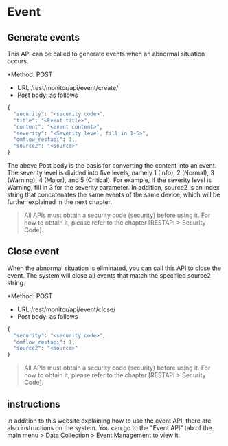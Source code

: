 # Event

## Generate events

This API can be called to generate events when an abnormal situation occurs.

\*Method: POST

* URL:/rest/monitor/api/event/create/
* Post body: as follows

```python
{
  "security": "<security code>",
  "title": "<Event title>",
  "content": "<event content>",
  "severity": "<Severity level, fill in 1-5>",
  "omflow_restapi": 1,
  "source2": "<source>"
}
```

The above Post body is the basis for converting the content into an event. The severity level is divided into five levels, namely 1 (Info), 2 (Normal), 3 (Warning), 4 (Major), and 5 (Critical). For example, If the severity level is Warning, fill in 3 for the severity parameter. In addition, source2 is an index string that concatenates the same events of the same device, which will be further explained in the next chapter.

> All APIs must obtain a security code (security) before using it. For how to obtain it, please refer to the chapter \[RESTAPI > Security Code].

## Close event

When the abnormal situation is eliminated, you can call this API to close the event. The system will close all events that match the specified source2 string.

\*Method: POST

* URL:/rest/monitor/api/event/close/
* Post body: as follows

```python
{
  "security": "<security code>",
  "omflow_restapi": 1,
  "source2": "<source>"
}
```

> All APIs must obtain a security code (security) before using it. For how to obtain it, please refer to the chapter \[RESTAPI > Security Code].

## instructions

In addition to this website explaining how to use the event API, there are also instructions on the system. You can go to the "Event API" tab of the main menu > Data Collection > Event Management to view it.
